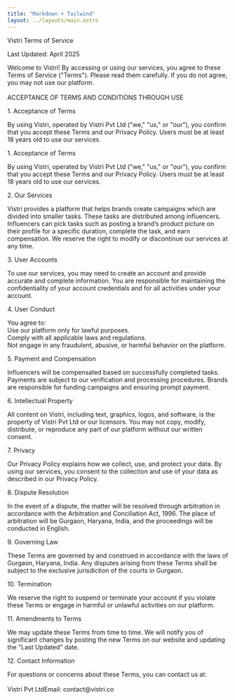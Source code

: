 ```yaml
---
title: "Markdown + Tailwind"
layout: ../layouts/main.astro
---
```


<div class="w-full p-20 flex flex-col items-start gap-4">
    <p class="text-5xl mb-6">Vistri Terms of Service</p>
    <p>Last Updated: April 2025</p>
    <p>
        Welcome to Vistri! By accessing or using our services, you agree to these Terms of Service ("Terms"). Please read them carefully. If you do not agree, you may not use our platform.
        </br>
        </br>
        ACCEPTANCE OF TERMS AND CONDITIONS THROUGH USE
    </p>
    <div class="w-full flex flex-col gap-2">
        <p class="text-lg font-medium">
            1. Acceptance of Terms
        </p>
        <p>
            By using Vistri, operated by Vistri Pvt Ltd ("we," "us," or "our"), you confirm that you accept these Terms and our Privacy Policy. Users must be at least 18 years old to use our services.
        </p>
    </div>
    <div class="w-full flex flex-col gap-2">
        <p class="text-lg font-medium">
            1. Acceptance of Terms
        </p>
        <p>
            By using Vistri, operated by Vistri Pvt Ltd ("we," "us," or "our"), you confirm that you accept these Terms and our Privacy Policy. Users must be at least 18 years old to use our services.
        </p>
    </div>
    <div class="w-full flex flex-col gap-2">
        <p class="text-lg font-medium">
            2. Our Services
        </p>
        <p>
            Vistri provides a platform that helps brands create campaigns which are divided into smaller tasks. These tasks are distributed among influencers. Influencers can pick tasks such as posting a brand’s product picture on their profile for a specific duration, complete the task, and earn compensation. We reserve the right to modify or discontinue our services at any time.
        </p>
    </div>
    <div class="w-full flex flex-col gap-2">
        <p class="text-lg font-medium">
           3. User Accounts
        </p>
        <p>
            To use our services, you may need to create an account and provide accurate and complete information. You are responsible for maintaining the confidentiality of your account credentials and for all activities under your account.
        </p>
    </div>
    <div class="w-full flex flex-col gap-2">
        <p class="text-lg font-medium">
           4. User Conduct
        </p>
        <p>
            You agree to:
            </br>
            Use our platform only for lawful purposes.
            </br>
            Comply with all applicable laws and regulations.
            </br>   
            Not engage in any fraudulent, abusive, or harmful behavior on the platform.
        </p>
    </div>
    <div class="w-full flex flex-col gap-2">
        <p class="text-lg font-medium">
           5. Payment and Compensation
        </p>
        <p>
            Influencers will be compensated based on successfully completed tasks. Payments are subject to our verification and processing procedures. Brands are responsible for funding campaigns and ensuring prompt payment.
        </p>
    </div>
    <div class="w-full flex flex-col gap-2">
        <p class="text-lg font-medium">
           6. Intellectual Property
        </p>
        <p>
            All content on Vistri, including text, graphics, logos, and software, is the property of Vistri Pvt Ltd or our licensors. You may not copy, modify, distribute, or reproduce any part of our platform without our written consent.
        </p>
    </div>
    <div class="w-full flex flex-col gap-2">
        <p class="text-lg font-medium">
           7. Privacy
        </p>
        <p>
           Our Privacy Policy explains how we collect, use, and protect your data. By using our services, you consent to the collection and use of your data as described in our Privacy Policy.
        </p>
    </div>
    <div class="w-full flex flex-col gap-2">
        <p class="text-lg font-medium">
           8. Dispute Resolution
        </p>
        <p>
           In the event of a dispute, the matter will be resolved through arbitration in accordance with the Arbitration and Conciliation Act, 1996. The place of arbitration will be Gurgaon, Haryana, India, and the proceedings will be conducted in English.
        </p>
    </div>
    <div class="w-full flex flex-col gap-2">
        <p class="text-lg font-medium">
          9. Governing Law
        </p>
        <p>
          These Terms are governed by and construed in accordance with the laws of Gurgaon, Haryana, India. Any disputes arising from these Terms shall be subject to the exclusive jurisdiction of the courts in Gurgaon.
        </p>
    </div>
    <div class="w-full flex flex-col gap-2">
        <p class="text-lg font-medium">
          10. Termination
        </p>
        <p>
          We reserve the right to suspend or terminate your account if you violate these Terms or engage in harmful or unlawful activities on our platform.
        </p>
    </div>
    <div class="w-full flex flex-col gap-2">
        <p class="text-lg font-medium">
          11. Amendments to Terms
        </p>
        <p>
          We may update these Terms from time to time. We will notify you of significant changes by posting the new Terms on our website and updating the "Last Updated" date.
        </p>
    </div>
    <div class="w-full flex flex-col gap-2">
        <p class="text-lg font-medium">
          12. Contact Information
        </p>
        <p>
          For questions or concerns about these Terms, you can contact us at:
          </br>
          </br>
          Vistri Pvt LtdEmail: contact@vistri.co
        </p>
    </div>
</div>
